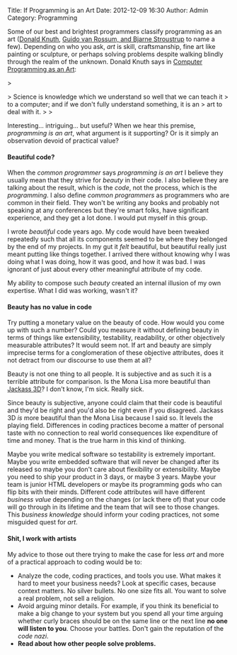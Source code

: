 Title: If Programming is an Art
Date: 2012-12-09 16:30
Author: Admin
Category: Programming

Some of our best and brightest programmers classify programming as an
art ([Donald Knuth][], [Guido van Rossum, and Bjarne Stroustrup][] to
name a few). Depending on who you ask, *art* is skill, craftsmanship,
fine art like painting or sculpture, or perhaps solving problems despite
walking blindly through the realm of the unknown. Donald Knuth says in
[Computer Programming as an Art][Donald Knuth]:

</p>

<p>
> </p>
> Science is knowledge which we understand so well that we can teach it
> to a computer; and if we don't fully understand something, it is an
> art to deal with it.
>
> <p>

</p>

Interesting... intriguing... but useful? When we hear this premise,
*programming is an art*, what argument is it supporting? Or is it simply
an observation devoid of practical value?

</p>

#### Beautiful code?

</p>

When the *common programmer* says *programming is an art* I believe they
usually mean that they strive for *beauty* in their code. I also believe
they are talking about the result, which is the *code*, not the process,
which is the *programming*. I also define *common programmers* as
programmers who are common in their field. They won't be writing any
books and probably not speaking at any conferences but they're smart
folks, have significant experience, and they get a lot done. I would put
myself in this group.

</p>

I wrote *beautiful* code years ago. My code would have been tweaked
repeatedly such that all its components seemed to be where they belonged
by the end of my projects. In my gut it *felt* beautiful, but beautiful
really just meant putting like things together. I arrived there without
knowing why I was doing what I was doing, how it was good, and how it
was bad. I was ignorant of just about every other meaningful attribute
of my code.

</p>

My ability to compose such *beauty* created an internal illusion of my
own expertise. What I did was working, wasn't it?

</p>

#### Beauty has no value in code

</p>

Try putting a monetary value on the beauty of code. How would you come
up with such a number? Could you measure it without defining beauty in
terms of things like extensibility, testability, readability, or other
objectively measurable attributes? It would seem not. If art and beauty
are simply imprecise terms for a conglomeration of these objective
attributes, does it not detract from our discourse to use them at all?

</p>

Beauty is not one thing to all people. It is subjective and as such it
is a terrible attribute for comparison. Is the Mona Lisa more beautiful
than [Jackass 3D][]? I don't know, I'm sick. Really sick.

</p>

Since beauty is subjective, anyone could claim that their code is
beautiful and they'd be right and you'd also be right even if you
disagreed. Jackass 3D *is* more beautiful than the Mona Lisa because I
said so. It levels the playing field. Differences in coding practices
become a matter of personal taste with no connection to real world
consequences like expenditure of time and money. That is the true harm
in this kind of thinking.

</p>

Maybe you write medical software so testability is extremely important.
Maybe you write embedded software that will never be changed after its
released so maybe you don't care about flexibility or extensibility.
Maybe you need to ship your product in 3 days, or maybe 3 years. Maybe
your team is junior HTML developers or maybe its programming gods who
can flip bits with their minds. Different code attributes will have
different *business value* depending on the changes (or lack there of)
that your code will go through in its lifetime and the team that will
see to those changes. This *business knowledge* should inform your
coding practices, not some misguided quest for *art*.

</p>

#### Shit, I work with artists

</p>

My advice to those out there trying to make the case for less *art* and
more of a practical approach to coding would be to:

</p>

-   Analyze the code, coding practices, and tools you use. What makes it
    hard to meet your business needs? Look at specific cases, because
    context matters. No silver bullets. No one size fits all. You want
    to solve a real problem, not sell a religion.
-   Avoid arguing minor details. For example, if you think its
    beneficial to make a big change to your system but you spend all
    your time arguing whether curly braces should be on the same line or
    the next line **no one will listen to you**. Choose your battles.
    Don't gain the reputation of the *code nazi*.
-   **Read about how other people solve problems.**

</p>

  [Donald Knuth]: http://www.paulgraham.com/knuth.html
  [Guido van Rossum, and Bjarne Stroustrup]: http://onlamp.com/pub/a/onlamp/2005/06/30/artofprog.html
  [Jackass 3D]: http://www.youtube.com/watch?v=fKwjU_pSSW4
